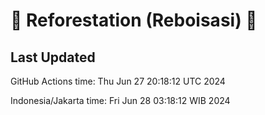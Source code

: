 
# 🌳 Reforestation (Reboisasi) 🌲

## Last Updated

GitHub Actions time: Thu Jun 27 20:18:12 UTC 2024

Indonesia/Jakarta time: Fri Jun 28 03:18:12 WIB 2024
